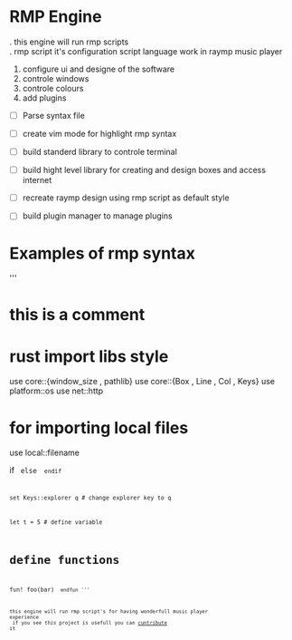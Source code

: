 # RMP Engine

. this engine will run rmp scripts <br>
. rmp script it's configuration script language work in raymp music player <br>
1. configure ui and designe of the software 
2. controle windows 
3. controle colours
4. add plugins 

- [ ] Parse syntax file
- [ ] create vim mode for highlight rmp syntax
- [ ] build standerd library to controle terminal 
- [ ] build hight level library for creating and design boxes and access internet
- [ ] recreate raymp design using rmp script as default style 
- [ ] build plugin manager to manage plugins 


# Examples of rmp syntax 
'''
# this is a comment

# rust import libs style
use core::{window_size , pathlib}
use core::{Box , Line , Col , Keys}
use platform::os
use net::http

# for importing local files 
use local::filename

if <condition>
    <code>
else
    <code>
endif

set Keys::explorer  q # change explorer key to q

let t = 5 # define variable

# define functions
fun! foo(bar)
    <code>
endfun
'''

this engine will run rmp script's for having wonderfull music player experience<br>
if you see this project is usefull you can [cuntribute](https://github.com/abdorayden/raymp/CONTRIBUTIONS.md) it
